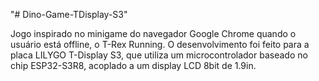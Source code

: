"# Dino-Game-TDisplay-S3" 

  Jogo inspirado no minigame do navegador Google Chrome quando o usuário está offline, o T-Rex Running.
  O desenvolvimento foi feito para a placa LILYGO T-Display S3, que utiliza um microcontrolador baseado no chip
 ESP32-S3R8, acoplado a um display LCD 8bit de 1.9in.
 
